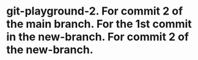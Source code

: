 # git-playground-2. For commit 2 of the main branch. For the 1st commit in the new-branch. For commit 2 of the new-branch.
